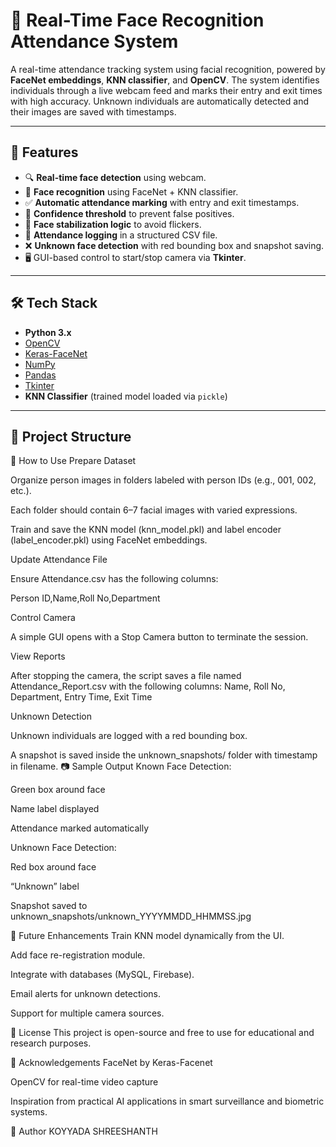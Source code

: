# 📸 Real-Time Face Recognition Attendance System

A real-time attendance tracking system using facial recognition, powered by **FaceNet embeddings**, **KNN classifier**, and **OpenCV**. The system identifies individuals through a live webcam feed and marks their entry and exit times with high accuracy. Unknown individuals are automatically detected and their images are saved with timestamps.

---

## 🚀 Features

- 🔍 **Real-time face detection** using webcam.
- 🤖 **Face recognition** using FaceNet + KNN classifier.
- ✅ **Automatic attendance marking** with entry and exit timestamps.
- 🔐 **Confidence threshold** to prevent false positives.
- 🧠 **Face stabilization logic** to avoid flickers.
- 🧾 **Attendance logging** in a structured CSV file.
- ❌ **Unknown face detection** with red bounding box and snapshot saving.
- 🖥️ GUI-based control to start/stop camera via **Tkinter**.

---

## 🛠️ Tech Stack

- **Python 3.x**
- [OpenCV](https://opencv.org/)
- [Keras-FaceNet](https://pypi.org/project/keras-facenet/)
- [NumPy](https://numpy.org/)
- [Pandas](https://pandas.pydata.org/)
- [Tkinter](https://docs.python.org/3/library/tkinter.html)
- **KNN Classifier** (trained model loaded via `pickle`)

---

## 📁 Project Structure

📌 How to Use
Prepare Dataset

Organize person images in folders labeled with person IDs (e.g., 001, 002, etc.).

Each folder should contain 6–7 facial images with varied expressions.

Train and save the KNN model (knn_model.pkl) and label encoder (label_encoder.pkl) using FaceNet embeddings.

Update Attendance File

Ensure Attendance.csv has the following columns:

Person ID,Name,Roll No,Department

Control Camera

A simple GUI opens with a Stop Camera button to terminate the session.

View Reports

After stopping the camera, the script saves a file named Attendance_Report.csv with the following columns:
Name, Roll No, Department, Entry Time, Exit Time

Unknown Detection

Unknown individuals are logged with a red bounding box.

A snapshot is saved inside the unknown_snapshots/ folder with timestamp in filename.
📷 Sample Output
Known Face Detection:

Green box around face

Name label displayed

Attendance marked automatically

Unknown Face Detection:

Red box around face

“Unknown” label

Snapshot saved to unknown_snapshots/unknown_YYYYMMDD_HHMMSS.jpg

🧠 Future Enhancements
Train KNN model dynamically from the UI.

Add face re-registration module.

Integrate with databases (MySQL, Firebase).

Email alerts for unknown detections.

Support for multiple camera sources.

📄 License
This project is open-source and free to use for educational and research purposes.

🤝 Acknowledgements
FaceNet by Keras-Facenet

OpenCV for real-time video capture

Inspiration from practical AI applications in smart surveillance and biometric systems.

👤 Author
KOYYADA SHREESHANTH
